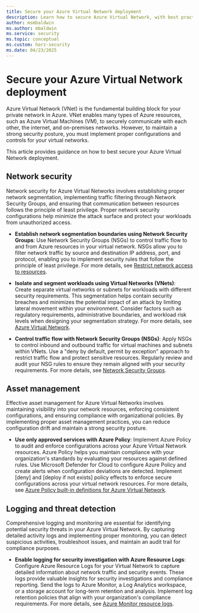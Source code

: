 ```yaml
---
title: Secure your Azure Virtual Network deployment
description: Learn how to secure Azure Virtual Network, with best practices for network configuration, segmentation, monitoring, and access control.
author: msmbaldwin
ms.author: mbaldwin
ms.service: security
ms.topic: conceptual
ms.custom: horz-security
ms.date: 04/23/2025
---
```


# Secure your Azure Virtual Network deployment

Azure Virtual Network (VNet) is the fundamental building block for your private network in Azure. VNet enables many types of Azure resources, such as Azure Virtual Machines (VM), to securely communicate with each other, the internet, and on-premises networks. However, to maintain a strong security posture, you must implement proper configurations and controls for your virtual networks.

This article provides guidance on how to best secure your Azure Virtual Network deployment.

## Network security

Network security for Azure Virtual Networks involves establishing proper network segmentation, implementing traffic filtering through Network Security Groups, and ensuring that communication between resources follows the principle of least privilege. Proper network security configurations help minimize the attack surface and protect your workloads from unauthorized access.

- **Establish network segmentation boundaries using Network Security Groups**: Use Network Security Groups (NSGs) to control traffic flow to and from Azure resources in your virtual network. NSGs allow you to filter network traffic by source and destination IP address, port, and protocol, enabling you to implement security rules that follow the principle of least privilege. For more details, see [Restrict network access to resources](/azure/virtual-network/tutorial-restrict-network-access-to-resources).

- **Isolate and segment workloads using Virtual Networks (VNets)**: Create separate virtual networks or subnets for workloads with different security requirements. This segmentation helps contain security breaches and minimizes the potential impact of an attack by limiting lateral movement within your environment. Consider factors such as regulatory requirements, administrative boundaries, and workload risk levels when designing your segmentation strategy. For more details, see [Azure Virtual Network](/azure/virtual-network/).

- **Control traffic flow with Network Security Groups (NSGs)**: Apply NSGs to control inbound and outbound traffic for virtual machines and subnets within VNets. Use a "deny by default, permit by exception" approach to restrict traffic flow and protect sensitive resources. Regularly review and audit your NSG rules to ensure they remain aligned with your security requirements. For more details, see [Network Security Groups](/azure/virtual-network/network-security-groups-overview).

## Asset management

Effective asset management for Azure Virtual Networks involves maintaining visibility into your network resources, enforcing consistent configurations, and ensuring compliance with organizational policies. By implementing proper asset management practices, you can reduce configuration drift and maintain a strong security posture.

- **Use only approved services with Azure Policy**: Implement Azure Policy to audit and enforce configurations across your Azure Virtual Network resources. Azure Policy helps you maintain compliance with your organization's standards by evaluating your resources against defined rules. Use Microsoft Defender for Cloud to configure Azure Policy and create alerts when configuration deviations are detected. Implement [deny] and [deploy if not exists] policy effects to enforce secure configurations across your virtual network resources. For more details, see [Azure Policy built-in definitions for Azure Virtual Network](/azure/virtual-network/policy-reference).

## Logging and threat detection

Comprehensive logging and monitoring are essential for identifying potential security threats in your Azure Virtual Network. By capturing detailed activity logs and implementing proper monitoring, you can detect suspicious activities, troubleshoot issues, and maintain an audit trail for compliance purposes.

- **Enable logging for security investigation with Azure Resource Logs**: Configure Azure Resource Logs for your Virtual Network to capture detailed information about network traffic and security events. These logs provide valuable insights for security investigations and compliance reporting. Send the logs to Azure Monitor, a Log Analytics workspace, or a storage account for long-term retention and analysis. Implement log retention policies that align with your organization's compliance requirements. For more details, see [Azure Monitor resource logs](/azure/azure-monitor/platform/platform-logs-overview).
